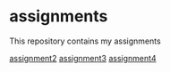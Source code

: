 # assignments
This repository contains my assignments

[assignment2](https://github.com/TomasBaeten/assignments/blob/master/assignment2.ipynb)
[assignment3](https://github.com/TomasBaeten/assignments/blob/master/assignment3.ipynb)
[assignment4](https://github.com/TomasBaeten/assignments/blob/master/assignment4%20(1).ipynb)


